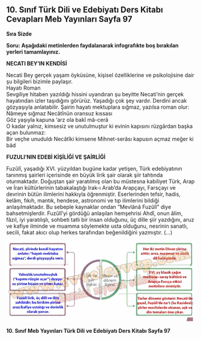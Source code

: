 ## 10. Sınıf Türk Dili ve Edebiyatı Ders Kitabı Cevapları Meb Yayınları Sayfa 97

**Sıra Sizde**

**Soru: Aşağıdaki metinlerden faydalanarak infografıkte boş bırakılan yerleri tamamlayınız.**

**NECATI BEY’IN KENDİSİ**

Necati Bey gerçek yaşam öyküsüne, kişisel özelliklerine ve psikolojisine dair şu bilgileri bizimle paylaşır.  
 Hayatı Roman  
 Sevgiliye hitaben yazıldığı hissini uyandıran şu beyitte Necati’nin gerçek hayatından izler taşıdığını görürüz. Yaşadığı çok şey vardır. Derdini ancak gözyaşıyla anlatabilir. Şairin hayatı mektuplara sığmaz, yazılsa roman olur:  
 Nâmeye sığmaz Necâtînün oransuz kıssası  
 Göz yaşıyla kapuna ‘arz ola bakî mâ-cerâ  
 O kadar yalnız, kimsesiz ve unutulmuştur ki evinin kapısını rüzgârdan başka açan bulunmaz:  
 Bir veçhe unuduldı Necâtîki kimsene Mihnet-serâsı kapusın açmaz meğer ki bâd

**FUZULI’NIN EDEBİ KİŞİLİĞİ VE ŞAİRLİĞİ**

Fuzûlî, yaşadığı XVI. yüzyıldan bugüne kadar yetişen, Türk edebiyatının tanınmış şairleri içerisinde en büyük lirik şair olarak şiir tahtında oturmaktadır. Doğuştan şair yaratılmış olan bu müstesna kabiliyet Türk, Arap ve İran kültürlerinin tabakalaştığı Irak-ı Arab’da Arapçayı, Farsçayı ve devrinin bütün ilimlerini hakkıyla öğrenmiştir. Eserlerinden tefsir, hadis, kelâm, fıkıh, mantık, hendese, astronomi ve tıp ilimlerini bildiği anlaşılmaktadır. Bu sebeple kaynaklar ondan ”Mevlânâ Fuzûlî” diye bahsetmişlerdir. Fuzûlî’yi gördüğü anlaşılan hemşehrisi Ahdî, onun âlim, fâzıl, iyi yaratılışlı, sohbeti tatlı bir insan olduğunu, üç dille şiir yazdığını, aruz ve kafiye ilminde ve muamma söylemekte usta olduğunu, nesrinin sanatlı, secili, fakat akıcı olup herkes tarafından beğenildiğini yazmıştır. (…)

![](./image1.webp)

**10. Sınıf Meb Yayınları Türk Dili ve Edebiyatı Ders Kitabı Sayfa 97**
